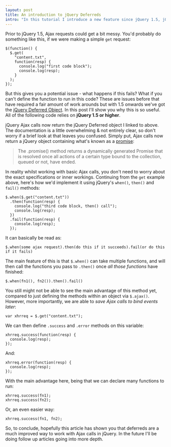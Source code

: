 ```yaml
---
layout: post
title: An introduction to jQuery Deferreds
intro: "In this tutorial I introduce a new feature since jQuery 1.5, jQuery Deferreds. These allow you to tidy up your Ajax requests."
---
```

Prior to jQuery 1.5, Ajax requests could get a bit messy. You'd probably do something like this, if we were making a simple `get` request:

    $(function() {
      $.get(
        "content.txt",
        function(resp) {
          console.log("first code block");
          console.log(resp);
        }
      );
    });

But this gives you a potential issue - what happens if this fails? What if you can't define the function to run in this code? These are issues before that have required a fair amount of work arounds but with 1.5 onwards we've got the [jQuery Deferred Object](http://api.jquery.com/category/deferred-object/). In this post I'll show you why this is so useful. All of the following code relies on __jQuery 1.5 or higher__.

jQuery Ajax calls now return the jQuery Deferred object I linked to above. The documentation is a little overwhelming & not entirely clear, so don't worry if a brief look at that leaves you confused. Simply put, Ajax calls now return a jQuery object containing what's known as a [promise](http://api.jquery.com/promise/):

> The .promise() method returns a dynamically generated Promise that is resolved once all actions of a certain type bound to the collection, queued or not, have ended.

In reality whilst working with basic Ajax calls, you don't need to worry about the exact specifications or inner workings. Continuing from the `get` example above, here's how we'd implement it using jQuery's `when()`, `then()` and `fail()` methods:

    $.when($.get("content.txt"))
      .then(function(resp) {
        console.log("third code block, then() call");
        console.log(resp);
      })
      .fail(function(resp) {
        console.log(resp);
      });

It can basically be read as:

    $.when(some ajax request).then(do this if it succeeds).fail(or do this if it fails)

The main feature of this is that `$.when()` can take multiple functions, and will then call the functions you pass to `.then()` once _all those functions_ have finished:

    $.when(fn1(), fn2()).then().fail()

You still might not be able to see the main advantage of this method yet, compared to just defining the methods within an object via `$.ajax()`. However, more importantly, we are able to _save Ajax calls to bind events later_:

    var xhrreq = $.get("content.txt");

We can then define `.success` and `.error` methods on this variable:

    xhrreq.success(function(resp) {
      console.log(resp);
    });

And:

    xhrreq.error(function(resp) {
      console.log(resp);
    });

With the main advantage here, being that we can declare many functions to run:

    xhrreq.success(fn1);
    xhrreq.success(fn2);

Or, an even easier way:

    xhrreq.success(fn1, fn2);

So, to conclude, hopefully this article has shown you that deferreds are a much improved way to work with Ajax calls in jQuery. In the future I'll be doing follow up articles going into more depth.
